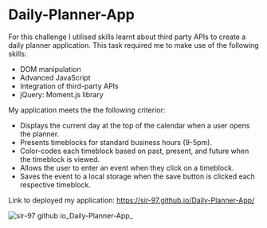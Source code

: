 # Daily-Planner-App

For this challenge I utilised skills learnt about third party APIs to create a daily planner application. This task required me to make use of the following skills:
- DOM manipulation
- Advanced JavaScript
- Integration of third-party APIs 
- jQuery: Moment.js library

My application meets the the following criterior:

- Displays the current day at the top of the calendar when a user opens the planner.
- Presents timeblocks for standard business hours (9-5pm).
- Color-codes each timeblock based on past, present, and future when the timeblock is viewed.
- Allows the user to enter an event when they click on a timeblock.
- Saves the event to a local storage when the save button is clicked each respective timeblock.

Link to deployed my application: https://sir-97.github.io/Daily-Planner-App/


![sir-97 github io_Daily-Planner-App_](https://user-images.githubusercontent.com/119041506/217238987-1a112b54-d345-425a-b450-fc03b16e3f23.png)

